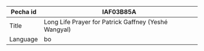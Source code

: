 |Pecha id | IAF03B85A
| --- | --- 
|Title | Long Life Prayer for Patrick Gaffney (Yeshé Wangyal) 
|Language | bo